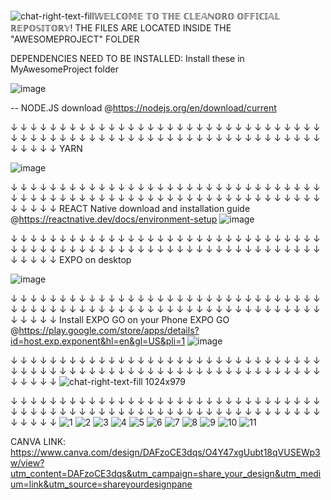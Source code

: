 ![chat-right-text-fill](https://github.com/KitSajulga/CleanOro/assets/124012338/7af4a2fe-3d36-4651-ab9d-a1fa6a85bc5d)𝕎𝔼𝕃ℂ𝕆𝕄𝔼 𝕋𝕆 𝕋ℍ𝔼 ℂ𝕃𝔼𝔸ℕ𝕆ℝ𝕆 𝕆𝔽𝔽𝕀ℂ𝕀𝔸𝕃 ℝ𝔼ℙ𝕆𝕊𝕀𝕋𝕆ℝ𝕐!
THE FILES ARE LOCATED INSIDE THE "AWESOMEPROJECT" FOLDER


DEPENDENCIES NEED TO BE INSTALLED:
Install these in MyAwesomeProject folder

![image](https://github.com/KitSajulga/CleanOro/assets/124012338/2d864f10-a749-43a8-9d18-33eeb300d337)


--
NODE.JS
download @https://nodejs.org/en/download/current



↓ ↓ ↓ ↓ ↓ ↓ ↓ ↓ ↓ ↓ ↓ ↓ ↓ ↓ ↓ ↓ ↓ ↓ ↓ ↓ ↓ ↓ ↓ ↓ ↓ ↓ ↓ ↓ ↓ ↓ ↓ ↓ ↓ ↓ ↓ ↓ ↓ ↓ ↓ ↓ ↓ ↓ ↓ ↓ ↓ ↓ ↓ ↓ ↓ ↓ ↓ ↓ ↓ ↓ ↓ ↓ ↓ ↓ ↓ ↓ ↓ ↓ ↓ ↓ ↓ ↓ ↓ ↓ ↓ 
YARN

![image](https://github.com/KitSajulga/CleanOro/assets/124012338/7fc47cb4-357a-4433-a053-5127298f2a28)


↓ ↓ ↓ ↓ ↓ ↓ ↓ ↓ ↓ ↓ ↓ ↓ ↓ ↓ ↓ ↓ ↓ ↓ ↓ ↓ ↓ ↓ ↓ ↓ ↓ ↓ ↓ ↓ ↓ ↓ ↓ ↓ ↓ ↓ ↓ ↓ ↓ ↓ ↓ ↓ ↓ ↓ ↓ ↓ ↓ ↓ ↓ ↓ ↓ ↓ ↓ ↓ ↓ ↓ ↓ ↓ ↓ ↓ ↓ ↓ ↓ ↓ ↓ ↓ ↓ ↓ ↓ ↓ ↓ 
REACT Native
download and installation guide @https://reactnative.dev/docs/environment-setup
![image](https://github.com/KitSajulga/CleanOro/assets/124012338/c2d88c5a-0fb9-4d6b-bbcf-12cad388c16a)


↓ ↓ ↓ ↓ ↓ ↓ ↓ ↓ ↓ ↓ ↓ ↓ ↓ ↓ ↓ ↓ ↓ ↓ ↓ ↓ ↓ ↓ ↓ ↓ ↓ ↓ ↓ ↓ ↓ ↓ ↓ ↓ ↓ ↓ ↓ ↓ ↓ ↓ ↓ ↓ ↓ ↓ ↓ ↓ ↓ ↓ ↓ ↓ ↓ ↓ ↓ ↓ ↓ ↓ ↓ ↓ ↓ ↓ ↓ ↓ ↓ ↓ ↓ ↓ ↓ ↓ ↓ ↓ ↓ 
EXPO on desktop

![image](https://github.com/KitSajulga/CleanOro/assets/124012338/8ccf5165-eb96-40a1-8f3c-09ef37441adb)


↓ ↓ ↓ ↓ ↓ ↓ ↓ ↓ ↓ ↓ ↓ ↓ ↓ ↓ ↓ ↓ ↓ ↓ ↓ ↓ ↓ ↓ ↓ ↓ ↓ ↓ ↓ ↓ ↓ ↓ ↓ ↓ ↓ ↓ ↓ ↓ ↓ ↓ ↓ ↓ ↓ ↓ ↓ ↓ ↓ ↓ ↓ ↓ ↓ ↓ ↓ ↓ ↓ ↓ ↓ ↓ ↓ ↓ ↓ ↓ ↓ ↓ ↓ ↓ ↓ ↓ ↓ ↓ ↓ 
Install EXPO GO on your Phone
EXPO GO @https://play.google.com/store/apps/details?id=host.exp.exponent&hl=en&gl=US&pli=1
![image](https://github.com/KitSajulga/CleanOro/assets/124012338/09634ad2-2337-41d4-bc54-1457b9e1c16c)


↓ ↓ ↓ ↓ ↓ ↓ ↓ ↓ ↓ ↓ ↓ ↓ ↓ ↓ ↓ ↓ ↓ ↓ ↓ ↓ ↓ ↓ ↓ ↓ ↓ ↓ ↓ ↓ ↓ ↓ ↓ ↓ ↓ ↓ ↓ ↓ ↓ ↓ ↓ ↓ ↓ ↓ ↓ ↓ ↓ ↓ ↓ ↓ ↓ ↓ ↓ ↓ ↓ ↓ ↓ ↓ ↓ ↓ ↓ ↓ ↓ ↓ ↓ ↓ ↓ ↓ ↓ ↓ ↓ 
![chat-right-text-fill 1024x979](https://github.com/KitSajulga/CleanOro/assets/124012338/92dfec7a-2c95-4a92-9ebd-6bbf9bfa89ca)


↓ ↓ ↓ ↓ ↓ ↓ ↓ ↓ ↓ ↓ ↓ ↓ ↓ ↓ ↓ ↓ ↓ ↓ ↓ ↓ ↓ ↓ ↓ ↓ ↓ ↓ ↓ ↓ ↓ ↓ ↓ ↓ ↓ ↓ ↓ ↓ ↓ ↓ ↓ ↓ ↓ ↓ ↓ ↓ ↓ ↓ ↓ ↓ ↓ ↓ ↓ ↓ ↓ ↓ ↓ ↓ ↓ ↓ ↓ ↓ ↓ ↓ ↓ ↓ ↓ ↓ ↓ ↓ ↓ 
![1](https://github.com/KitSajulga/CleanOro/assets/124012338/fb61ae15-0bff-41eb-9bd6-762ef6c98897)
![2](https://github.com/KitSajulga/CleanOro/assets/124012338/4fc63989-0821-4ac9-8a28-1ad42bb2342c)
![3](https://github.com/KitSajulga/CleanOro/assets/124012338/cb238e5e-6bea-4b49-af9f-bce3fa2cb2e1)
![4](https://github.com/KitSajulga/CleanOro/assets/124012338/089e011c-742c-436d-b6b8-ff83ad6a41c1)
![5](https://github.com/KitSajulga/CleanOro/assets/124012338/406efe22-4afc-452c-899d-2f5f52d2e3b2)
![6](https://github.com/KitSajulga/CleanOro/assets/124012338/46b153dd-202e-4f9f-b6da-0296497d9deb)
![7](https://github.com/KitSajulga/CleanOro/assets/124012338/54d3a566-ba3c-471f-9f95-57d49cf02af6)
![8](https://github.com/KitSajulga/CleanOro/assets/124012338/d52d2971-b27e-4783-91c0-d83f7d743eca)
![9](https://github.com/KitSajulga/CleanOro/assets/124012338/0207a0da-9c4a-4b9b-bba7-edff2494031f)
![10](https://github.com/KitSajulga/CleanOro/assets/124012338/af254362-c607-4f3e-a8e7-0555ceb56188)
![11](https://github.com/KitSajulga/CleanOro/assets/124012338/70ac4b3a-234c-4b03-9e26-af926f09516a)




CANVA LINK:
https://www.canva.com/design/DAFzoCE3dqs/O4Y47xgUubt18qVUSEWp3w/view?utm_content=DAFzoCE3dqs&utm_campaign=share_your_design&utm_medium=link&utm_source=shareyourdesignpane


